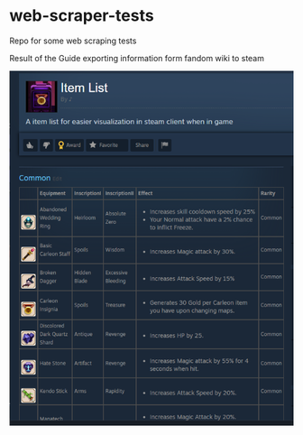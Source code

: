 # web-scraper-tests
Repo for some web scraping tests

Result of the Guide exporting information form fandom wiki to steam

![Result Guide](https://github.com/YoruAlptraum/web-scraper-tests/blob/main/Screenshot%202024-01-19%20225837.png)
